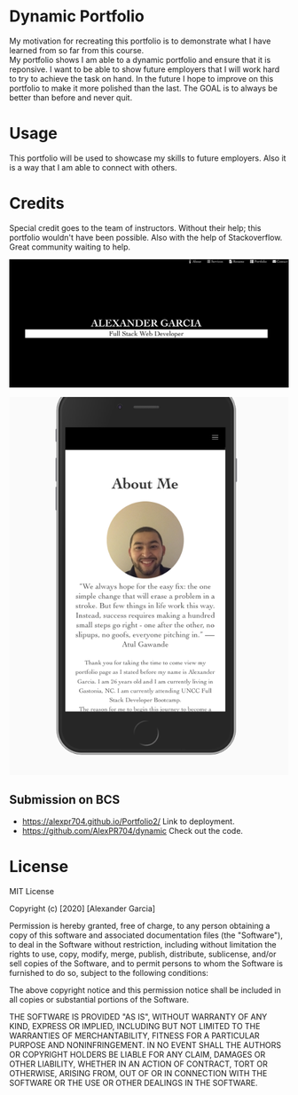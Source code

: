 
# Dynamic Portfolio
My motivation for recreating this portfolio is to demonstrate what I have learned from so far from this course.  
My portfolio shows I am able to a dynamic portfolio and ensure that it is reponsive. I want to be able to show future employers that I will work hard to try to achieve the task on hand.
In the future I hope to improve on this portfolio to make it more polished than the last. The GOAL is to always be better than before and never quit.
# Usage
This portfolio will be used to showcase my skills to future employers. Also it is a way that I am able to connect with others.
# Credits
Special credit goes to the team of instructors. Without their help; this portfolio wouldn't have been possible. Also with the help of Stackoverflow. Great community waiting to help.

![screenshot of the app](assets/images/portfolio.png)

![screenshot of the app](assets/images/front.png)

## Submission on BCS

* https://alexpr704.github.io/Portfolio2/ Link to deployment.
* https://github.com/AlexPR704/dynamic Check out the code.

# License
MIT License

Copyright (c) [2020] [Alexander Garcia]

Permission is hereby granted, free of charge, to any person obtaining a copy
of this software and associated documentation files (the "Software"), to deal
in the Software without restriction, including without limitation the rights
to use, copy, modify, merge, publish, distribute, sublicense, and/or sell
copies of the Software, and to permit persons to whom the Software is
furnished to do so, subject to the following conditions:

The above copyright notice and this permission notice shall be included in all
copies or substantial portions of the Software.

THE SOFTWARE IS PROVIDED "AS IS", WITHOUT WARRANTY OF ANY KIND, EXPRESS OR
IMPLIED, INCLUDING BUT NOT LIMITED TO THE WARRANTIES OF MERCHANTABILITY,
FITNESS FOR A PARTICULAR PURPOSE AND NONINFRINGEMENT. IN NO EVENT SHALL THE
AUTHORS OR COPYRIGHT HOLDERS BE LIABLE FOR ANY CLAIM, DAMAGES OR OTHER
LIABILITY, WHETHER IN AN ACTION OF CONTRACT, TORT OR OTHERWISE, ARISING FROM,
OUT OF OR IN CONNECTION WITH THE SOFTWARE OR THE USE OR OTHER DEALINGS IN THE
SOFTWARE.
